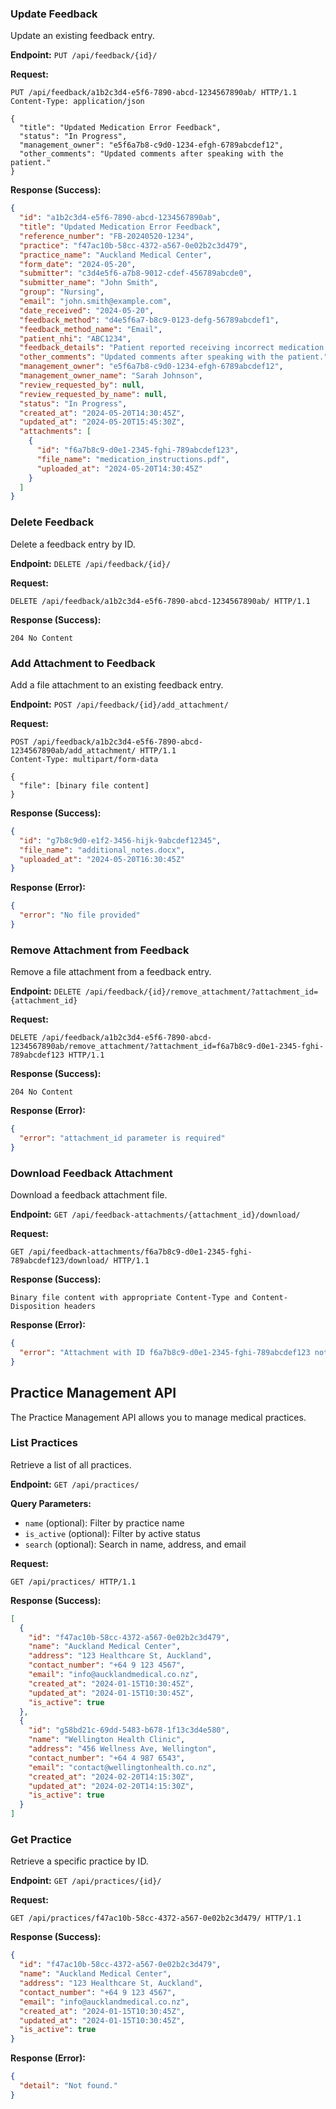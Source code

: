 ### Update Feedback

Update an existing feedback entry.

**Endpoint:** `PUT /api/feedback/{id}/`

**Request:**
```http
PUT /api/feedback/a1b2c3d4-e5f6-7890-abcd-1234567890ab/ HTTP/1.1
Content-Type: application/json

{
  "title": "Updated Medication Error Feedback",
  "status": "In Progress",
  "management_owner": "e5f6a7b8-c9d0-1234-efgh-6789abcdef12",
  "other_comments": "Updated comments after speaking with the patient."
}
```

**Response (Success):**
```json
{
  "id": "a1b2c3d4-e5f6-7890-abcd-1234567890ab",
  "title": "Updated Medication Error Feedback",
  "reference_number": "FB-20240520-1234",
  "practice": "f47ac10b-58cc-4372-a567-0e02b2c3d479",
  "practice_name": "Auckland Medical Center",
  "form_date": "2024-05-20",
  "submitter": "c3d4e5f6-a7b8-9012-cdef-456789abcde0",
  "submitter_name": "John Smith",
  "group": "Nursing",
  "email": "john.smith@example.com",
  "date_received": "2024-05-20",
  "feedback_method": "d4e5f6a7-b8c9-0123-defg-56789abcdef1",
  "feedback_method_name": "Email",
  "patient_nhi": "ABC1234",
  "feedback_details": "Patient reported receiving incorrect medication dosage instructions.",
  "other_comments": "Updated comments after speaking with the patient.",
  "management_owner": "e5f6a7b8-c9d0-1234-efgh-6789abcdef12",
  "management_owner_name": "Sarah Johnson",
  "review_requested_by": null,
  "review_requested_by_name": null,
  "status": "In Progress",
  "created_at": "2024-05-20T14:30:45Z",
  "updated_at": "2024-05-20T15:45:30Z",
  "attachments": [
    {
      "id": "f6a7b8c9-d0e1-2345-fghi-789abcdef123",
      "file_name": "medication_instructions.pdf",
      "uploaded_at": "2024-05-20T14:30:45Z"
    }
  ]
}
```

### Delete Feedback

Delete a feedback entry by ID.

**Endpoint:** `DELETE /api/feedback/{id}/`

**Request:**
```http
DELETE /api/feedback/a1b2c3d4-e5f6-7890-abcd-1234567890ab/ HTTP/1.1
```

**Response (Success):**
```
204 No Content
```

### Add Attachment to Feedback

Add a file attachment to an existing feedback entry.

**Endpoint:** `POST /api/feedback/{id}/add_attachment/`

**Request:**
```http
POST /api/feedback/a1b2c3d4-e5f6-7890-abcd-1234567890ab/add_attachment/ HTTP/1.1
Content-Type: multipart/form-data

{
  "file": [binary file content]
}
```

**Response (Success):**
```json
{
  "id": "g7b8c9d0-e1f2-3456-hijk-9abcdef12345",
  "file_name": "additional_notes.docx",
  "uploaded_at": "2024-05-20T16:30:45Z"
}
```

**Response (Error):**
```json
{
  "error": "No file provided"
}
```

### Remove Attachment from Feedback

Remove a file attachment from a feedback entry.

**Endpoint:** `DELETE /api/feedback/{id}/remove_attachment/?attachment_id={attachment_id}`

**Request:**
```http
DELETE /api/feedback/a1b2c3d4-e5f6-7890-abcd-1234567890ab/remove_attachment/?attachment_id=f6a7b8c9-d0e1-2345-fghi-789abcdef123 HTTP/1.1
```

**Response (Success):**
```
204 No Content
```

**Response (Error):**
```json
{
  "error": "attachment_id parameter is required"
}
```

### Download Feedback Attachment

Download a feedback attachment file.

**Endpoint:** `GET /api/feedback-attachments/{attachment_id}/download/`

**Request:**
```http
GET /api/feedback-attachments/f6a7b8c9-d0e1-2345-fghi-789abcdef123/download/ HTTP/1.1
```

**Response (Success):**
```
Binary file content with appropriate Content-Type and Content-Disposition headers
```

**Response (Error):**
```json
{
  "error": "Attachment with ID f6a7b8c9-d0e1-2345-fghi-789abcdef123 not found."
}
```

## Practice Management API

The Practice Management API allows you to manage medical practices.

### List Practices

Retrieve a list of all practices.

**Endpoint:** `GET /api/practices/`

**Query Parameters:**
- `name` (optional): Filter by practice name
- `is_active` (optional): Filter by active status
- `search` (optional): Search in name, address, and email

**Request:**
```http
GET /api/practices/ HTTP/1.1
```

**Response (Success):**
```json
[
  {
    "id": "f47ac10b-58cc-4372-a567-0e02b2c3d479",
    "name": "Auckland Medical Center",
    "address": "123 Healthcare St, Auckland",
    "contact_number": "+64 9 123 4567",
    "email": "info@aucklandmedical.co.nz",
    "created_at": "2024-01-15T10:30:45Z",
    "updated_at": "2024-01-15T10:30:45Z",
    "is_active": true
  },
  {
    "id": "g58bd21c-69dd-5483-b678-1f13c3d4e580",
    "name": "Wellington Health Clinic",
    "address": "456 Wellness Ave, Wellington",
    "contact_number": "+64 4 987 6543",
    "email": "contact@wellingtonhealth.co.nz",
    "created_at": "2024-02-20T14:15:30Z",
    "updated_at": "2024-02-20T14:15:30Z",
    "is_active": true
  }
]
```

### Get Practice

Retrieve a specific practice by ID.

**Endpoint:** `GET /api/practices/{id}/`

**Request:**
```http
GET /api/practices/f47ac10b-58cc-4372-a567-0e02b2c3d479/ HTTP/1.1
```

**Response (Success):**
```json
{
  "id": "f47ac10b-58cc-4372-a567-0e02b2c3d479",
  "name": "Auckland Medical Center",
  "address": "123 Healthcare St, Auckland",
  "contact_number": "+64 9 123 4567",
  "email": "info@aucklandmedical.co.nz",
  "created_at": "2024-01-15T10:30:45Z",
  "updated_at": "2024-01-15T10:30:45Z",
  "is_active": true
}
```

**Response (Error):**
```json
{
  "detail": "Not found."
}
```
